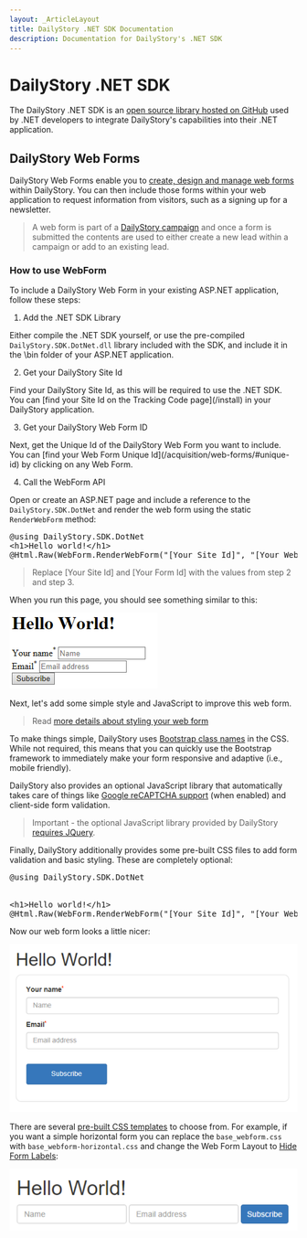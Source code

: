 ```yaml
---
layout: _ArticleLayout
title: DailyStory .NET SDK Documentation
description: Documentation for DailyStory's .NET SDK
---
```

# DailyStory .NET SDK
The DailyStory .NET SDK is an [open source library hosted on GitHub](https://github.com/dailystory/SDKs/tree/master/DotNet) used by .NET developers to integrate DailyStory's capabilities into their .NET application.

## DailyStory Web Forms
DailyStory Web Forms enable you to [create, design and manage web forms](/acquisition/web-forms/) within DailyStory. You can then include those forms within your web application to request information from visitors, such as a signing up for a newsletter. 

> A web form is part of a [DailyStory campaign](/campaigns/) and once a form is submitted the contents are used to either create a new lead within a campaign or add to an existing lead.

### How to use WebForm
To include a DailyStory Web Form in your existing ASP.NET application, follow these steps:
	
<ol class="step"><li value="1">Add the .NET SDK Library</li></ol>
Either compile the .NET SDK yourself, or use the pre-compiled <code>DailyStory.SDK.DotNet.dll</code> library included with the SDK, and include it in the \bin folder of your ASP.NET application.

<ol class="step"><li value="2">Get your DailyStory Site Id</li></ol>
Find your DailyStory Site Id, as this will be required to use the .NET SDK. You can [find your Site Id on the Tracking Code page](/install) in your DailyStory application.

<ol class="step"><li value="3">Get your DailyStory Web Form ID</li></ol>
Next, get the Unique Id of the DailyStory Web Form you want to include. You can [find your Web Form Unique Id](/acquisition/web-forms/#unique-id) by clicking on any Web Form.

<ol class="step"><li value="4">Call the WebForm API</li></ol>
Open or create an ASP.NET page and include a reference to the <code>DailyStory.SDK.DotNet</code> and render the web form using the static <code>RenderWebForm</code> method:
	
<pre class="brush: csharp">
@using DailyStory.SDK.DotNet
&lt;h1&gt;Hello world!&lt;/h1&gt;
@Html.Raw(WebForm.RenderWebForm("[Your Site Id]", "[Your Web Form Id]"))
</pre>

> Replace [Your Site Id] and [Your Form Id] with the values from step 2 and step 3.

When you run this page, you should see something similar to this:
	
![Simple Web Form](/articles/sdk/dotnet-01.png "Simple Web Form")

Next, let's add some simple style and JavaScript to improve this web form.

> Read [more details about styling your web form](/acquisition/web-forms/#styling-your-web-form)

To make things simple, DailyStory uses [Bootstrap class names](http://getbootstrap.com/) in the CSS. While not required, this means that you can quickly use the Bootstrap framework to immediately make your form responsive and adaptive (i.e., mobile friendly).

DailyStory also provides an optional JavaScript library that automatically takes care of things like [Google reCAPTCHA support](/integrations/recaptcha) (when enabled) and client-side form validation.

> Important - the optional JavaScript library provided by DailyStory [requires JQuery](https://jquery.com/).

Finally, DailyStory additionally provides some pre-built CSS files to add form validation and basic styling. These are completely optional:

<pre class="brush: csharp">
@using DailyStory.SDK.DotNet
<head>
</head>
&lt;h1&gt;Hello world!&lt;/h1&gt;
@Html.Raw(WebForm.RenderWebForm("[Your Site Id]", "[Your Web Form Id]"))
</pre>

Now our web form looks a little nicer:
	
![Simple Web Form](/articles/sdk/dotnet-02.png "Simple Web Form")

There are several [pre-built CSS templates](/acquisition/web-forms/#styling-your-web-form) to choose from. For example, if you want a simple horizontal form you can replace the <code>base_webform.css</code> with <code>base_webform-horizontal.css</code> and change the Web Form Layout to [Hide Form Labels](/acquisition/web-forms/#form-layout):
	
![Simple Web Form](/articles/sdk/dotnet-03.png "Simple Web Form")